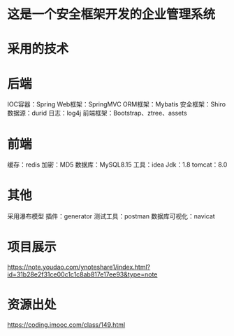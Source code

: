 # 这是一个安全框架开发的企业管理系统
# 采用的技术

# 后端
IOC容器：Spring
Web框架：SpringMVC
ORM框架：Mybatis
安全框架：Shiro
数据源：durid
日志：log4j
前端框架：Bootstrap、ztree、assets

# 前端
缓存：redis
加密：MD5
数据库：MySQL8.15
工具：idea
Jdk：1.8
tomcat：8.0

# 其他
采用瀑布模型
插件：generator
测试工具：postman
数据库可视化：navicat

# 项目展示
https://note.youdao.com/ynoteshare1/index.html?id=31b28e2f31ce00c1c1c8ab817e17ee93&type=note

# 资源出处
https://coding.imooc.com/class/149.html
